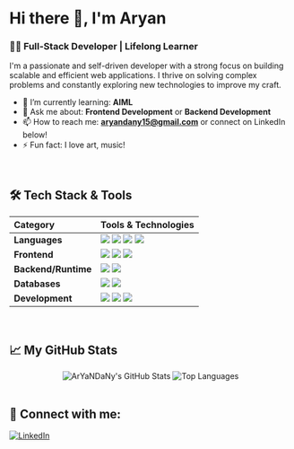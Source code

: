 # Hi there 👋, I'm Aryan

### 👨‍💻 Full-Stack Developer | Lifelong Learner

I'm a passionate and self-driven developer with a strong focus on building scalable and efficient web applications. I thrive on solving complex problems and constantly exploring new technologies to improve my craft.

- 🌱 I’m currently learning: **AIML**
- 💬 Ask me about: **Frontend Development** or **Backend Development** 
- 📫 How to reach me: **aryandany15@gmail.com** or connect on LinkedIn below!
- ⚡ Fun fact: I love art, music!

<br>

## 🛠️ Tech Stack & Tools

| Category | Tools & Technologies |
| :--- | :--- |
| **Languages** | <img src="https://img.shields.io/badge/JavaScript-F7DF1E?style=for-the-badge&logo=javascript&logoColor=black" /> <img src="https://img.shields.io/badge/Python-3776AB?style=for-the-badge&logo=python&logoColor=white" /> <img src="https://img.shields.io/badge/Java-007396?style=for-the-badge&logo=java&logoColor=white" /> <img src="https://img.shields.io/badge/C-A8B9CC?style=for-the-badge&logo=c&logoColor=black" /> |
| **Frontend** | <img src="https://img.shields.io/badge/HTML5-E34F26?style=for-the-badge&logo=html5&logoColor=white" /> <img src="https://img.shields.io/badge/CSS3-1572B6?style=for-the-badge&logo=css3&logoColor=white" /> <img src="https://img.shields.io/badge/React_Native-20232A?style=for-the-badge&logo=react&logoColor=61DAFB" /> |
| **Backend/Runtime** | <img src="https://img.shields.io/badge/Node.js-339933?style=for-the-badge&logo=nodedotjs&logoColor=white" /> <img src="https://img.shields.io/badge/Express.js-404D59?style=for-the-badge&logo=express&logoColor=white" /> |
| **Databases** | <img src="https://img.shields.io/badge/MySQL-4479A1?style=for-the-badge&logo=mysql&logoColor=white" /> <img src="https://img.shields.io/badge/MongoDB-47A248?style=for-the-badge&logo=mongodb&logoColor=white" /> |
| **Development** | <img src="https://img.shields.io/badge/Mobile_App_Development-4FC08D?style=for-the-badge&logo=android&logoColor=white" /> <img src="https://img.shields.io/badge/Git-F05032?style=for-the-badge&logo=git&logoColor=white" /> <img src="https://img.shields.io/badge/GitHub-181717?style=for-the-badge&logo=github&logoColor=white" /> |

<br>

## 📈 My GitHub Stats

<div align="center">
  <img src="https://github-readme-stats.vercel.app/api?username=ArYaNDaNy&show_icons=true&theme=vue&hide_border=true&count_private=true" alt="ArYaNDaNy's GitHub Stats" />
  <img src="https://github-readme-stats.vercel.app/api/top-langs/?username=ArYaNDaNy&layout=compact&theme=vue&hide_border=true" alt="Top Languages" />
</div>

<br>

## 🔗 Connect with me:

[![LinkedIn](https://img.shields.io/badge/LinkedIn-0A66C2?style=for-the-badge&logo=linkedin&logoColor=white)](:https://www.linkedin.com/in/aryan-periyathra-a22002263/)

